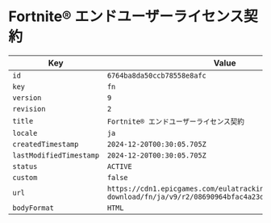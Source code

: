 # Fortnite® エンドユーザーライセンス契約

| Key | Value |
| --- | ----- |
| `id` | `6764ba8da50ccb78558e8afc` |
| `key` | `fn` |
| `version` | `9` |
| `revision` | `2` |
| `title` | `Fortnite® エンドユーザーライセンス契約` |
| `locale` | `ja` |
| `createdTimestamp` | `2024-12-20T00:30:05.705Z` |
| `lastModifiedTimestamp` | `2024-12-20T00:30:05.705Z` |
| `status` | `ACTIVE` |
| `custom` | `false` |
| `url` | `https://cdn1.epicgames.com/eulatracking-download/fn/ja/v9/r2/08690964bfac4a23decf89fc02a45d45.pdf` |
| `bodyFormat` | `HTML` |
